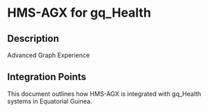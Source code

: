# HMS-AGX for gq_Health

## Description

Advanced Graph Experience

## Integration Points

This document outlines how HMS-AGX is integrated with gq_Health systems in Equatorial Guinea.
